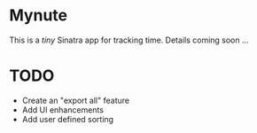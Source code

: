 Mynute
======

This is a _tiny_ Sinatra app for tracking time. Details coming soon ...

TODO
====

* Create an "export all" feature
* Add UI enhancements
* Add user defined sorting
